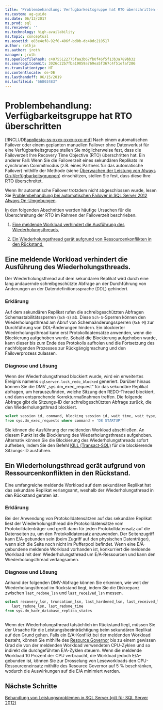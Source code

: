 ```yaml
---
title: 'Problembehandlung: Verfügbarkeitsgruppe hat RTO überschritten (SQL Server) | Microsoft-Dokumentation'
ms.custom: ag-guide
ms.date: 06/13/2017
ms.prod: sql
ms.reviewer: ''
ms.technology: high-availability
ms.topic: conceptual
ms.assetid: e83e4ef8-92f0-406f-bd0b-dc48dc210517
author: rothja
ms.author: jroth
manager: jroth
ms.openlocfilehash: c40755122775faa3b67fb0f46f5f13b3a789bb32
ms.sourcegitcommit: 3026c22b7fba19059a769ea5f367c4f51efaf286
ms.translationtype: HT
ms.contentlocale: de-DE
ms.lasthandoff: 06/15/2019
ms.locfileid: "66803483"
---
```

# <a name="troubleshoot-availability-group-exceeded-rto"></a>Problembehandlung: Verfügbarkeitsgruppe hat RTO überschritten
[!INCLUDE[appliesto-ss-xxxx-xxxx-xxx-md](../../../includes/appliesto-ss-xxxx-xxxx-xxx-md.md)]
  Nach einem automatischen Failover oder einem geplanten manuellen Failover ohne Datenverlust für eine Verfügbarkeitsgruppe stellen Sie möglicherweise fest, dass die Failoverzeit Ihre Recovery Time Objective (RTO) überschritten hat. Ein anderer Fall: Wenn Sie die Failoverzeit eines sekundären Replikats im synchronen Commitmodus (z.B. eines Partners für das automatische Failover) mithilfe der Methode (siehe [Überwachen der Leistung von Always On-Verfügbarkeitsgruppen](monitor-performance-for-always-on-availability-groups.md)) einschätzen, stellen Sie fest, dass diese Ihre RTO überschreitet.  
  
 Wenn Ihr automatische Failover trotzdem nicht abgeschlossen wurde, lesen Sie [Problembehandlung bei automatischen Failover in SQL Server 2012 Always On-Umgebungen](https://support.microsoft.com/kb/2833707).  
  
 In den folgenden Abschnitten werden häufige Ursachen für die Überschreitung der RTO im Rahmen der Failoverzeit beschrieben.  
  
1.  [Eine meldende Workload verhindert die Ausführung des Wiederholungsthreads.](#BKMK_REDOBLOCK)  
  
2.  [Ein Wiederholungsthread gerät aufgrund von Ressourcenkonflikten in den Rückstand.](#BKMK_CONTENTION)  
  
##  <a name="BKMK_REDOBLOCK"></a> Eine meldende Workload verhindert die Ausführung des Wiederholungsthreads.  
 Der Wiederholungsthread auf dem sekundären Replikat wird durch eine lang andauernde schreibgeschützte Abfrage an der Durchführung von Änderungen an der Datendefinitionssprache (DDL) gehindert.  
  
### <a name="explanation"></a>Erklärung  
 Auf dem sekundären Replikat rufen die schreibgeschützten Abfragen Schemastabilitätssperren (`Sch-S`) ab. Diese `Sch-S`-Sperren können den Wiederholungsthread am Abruf von Schemaänderungssperren (`Sch-M`) zur Durchführung von DDL-Änderungen hindern. Ein blockierter Wiederholungsthread kann erst Protokolldatensätze anwenden, wenn die Blockierung aufgehoben wurde. Sobald die Blockierung aufgehoben wurde, kann dieser bis zum Ende des Protokolls aufholen und die Fortsetzung des nachfolgenden Prozesses zur Rückgängigmachung und den Failoverprozess zulassen.  
  
### <a name="diagnosis-and-resolution"></a>Diagnose und Lösung  
 Wenn der Wiederholungsthread blockiert wurde, wird ein erweitertes Ereignis namens `sqlserver.lock_redo_blocked` generiert. Darüber hinaus können Sie die DMV „sys.dm_exec_request“ für das sekundäre Replikat abfragen, um herauszufinden, welche Sitzung den REDO-Thread blockiert, und dann entsprechende Korrekturmaßnahmen treffen. Die folgende Abfrage gibt die Sitzungs-ID der schreibgeschützten Abfrage zurück, die den Wiederholungsthread blockiert.  
  
```sql  
select session_id, command, blocking_session_id, wait_time, wait_type, wait_resource   
from sys.dm_exec_requests where command = 'DB STARTUP'  
```  
  
 Sie können die Ausführung der meldenden Workload abschließen. An diesem Punkt ist die Blockierung des Wiederholungsthreads aufgehoben. Alternativ können Sie die Blockierung des Wiederholungsthreads sofort aufheben, indem Sie den Befehl [KILL &#40;Transact-SQL&#41;](~/t-sql/language-elements/kill-transact-sql.md) für die blockierende Sitzungs-ID ausführen.  
  
##  <a name="BKMK_CONTENTION"></a> Ein Wiederholungsthread gerät aufgrund von Ressourcenkonflikten in den Rückstand.  
 Eine umfangreiche meldende Workload auf dem sekundären Replikat hat das sekundäre Replikat verlangsamt, weshalb der Wiederholungsthread in den Rückstand geraten ist.  
  
### <a name="explanation"></a>Erklärung  
 Bei der Anwendung von Protokolldatensätzen auf das sekundäre Replikat liest der Wiederholungsthread die Protokolldatensätze vom Protokolldatenträger und greift dann für jeden Protokolldatensatz auf die Datenseiten zu, um den Protokolldatensatz anzuwenden. Der Seitenzugriff kann E/A-gebunden sein (beim Zugriff auf den physischen Datenträger), wenn sich die Seite noch nicht im Pufferpool befindet. Wenn eine E/A-gebundene meldende Workload vorhanden ist, konkurriert die meldende Workload mit dem Wiederholungsthread um E/A-Ressourcen und kann den Wiederholungsthread verlangsamen.  
  
### <a name="diagnosis-and-resolution"></a>Diagnose und Lösung  
 Anhand der folgenden DMV-Abfrage können Sie erkennen, wie weit der Wiederholungsthread im Rückstand liegt, indem Sie die Diskrepanz zwischen `last_redone_lsn` und `last_received_lsn` messen.  
  
```sql  
select recovery_lsn, truncation_lsn, last_hardened_lsn, last_received_lsn,   
   last_redone_lsn, last_redone_time  
from sys.dm_hadr_database_replica_states  
  
```  
  
 Wenn der Wiederholungsthread tatsächlich im Rückstand liegt, müssen Sie der Ursache für die Leistungsbeeinträchtigung beim sekundären Replikat auf den Grund gehen. Falls ein E/A-Konflikt bei der meldenden Workload besteht, können Sie mithilfe des [Resource Governor](~/relational-databases/resource-governor/resource-governor.md) bis zu einem gewissen Grad die von der meldenden Workload verwendeten CPU-Zyklen und so indirekt die durchgeführten E/A-Zyklen steuern. Wenn die meldende Workload 10 Prozent der CPU verbraucht, die Workload jedoch E/A-gebunden ist, können Sie zur Drosselung von Leseworkloads den CPU-Ressourceneinsatz mithilfe des Resource Governor auf 5 % beschränken, wodurch die Auswirkungen auf die E/A minimiert werden.  
  
## <a name="next-steps"></a>Nächste Schritte  
 [Behandlung von Leistungsproblemen in SQL Server (gilt für SQL Server 2012)](https://msdn.microsoft.com/library/dd672789(v=SQL.100).aspx)  
  
  

